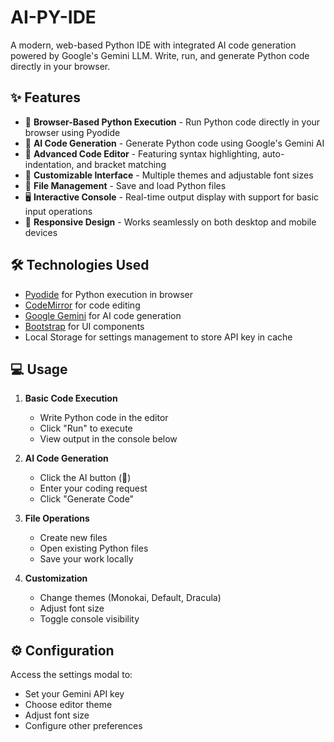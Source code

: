 # AI-PY-IDE

A modern, web-based Python IDE with integrated AI code generation powered by Google's Gemini LLM. Write, run, and generate Python code directly in your browser.

## ✨ Features

- 🚀 **Browser-Based Python Execution** - Run Python code directly in your browser using Pyodide
- 🤖 **AI Code Generation** - Generate Python code using Google's Gemini AI
- 📝 **Advanced Code Editor** - Featuring syntax highlighting, auto-indentation, and bracket matching
- 🎨 **Customizable Interface** - Multiple themes and adjustable font sizes
- 💾 **File Management** - Save and load Python files
- 🖥️ **Interactive Console** - Real-time output display with support for basic input operations
- 🎯 **Responsive Design** - Works seamlessly on both desktop and mobile devices

## 🛠️ Technologies Used

- [Pyodide](https://pyodide.org/) for Python execution in browser
- [CodeMirror](https://codemirror.net/) for code editing
- [Google Gemini](https://cloud.google.com/vertex-ai/docs/generative-ai/model-reference/gemini) for AI code generation
- [Bootstrap](https://getbootstrap.com/) for UI components
- Local Storage for settings management to store API key in cache

## 💻 Usage

1. **Basic Code Execution**
   - Write Python code in the editor
   - Click "Run" to execute
   - View output in the console below

2. **AI Code Generation**
   - Click the AI button (🤖)
   - Enter your coding request
   - Click "Generate Code"

3. **File Operations**
   - Create new files
   - Open existing Python files
   - Save your work locally

4. **Customization**
   - Change themes (Monokai, Default, Dracula)
   - Adjust font size
   - Toggle console visibility

## ⚙️ Configuration

Access the settings modal to:
- Set your Gemini API key
- Choose editor theme
- Adjust font size
- Configure other preferences

